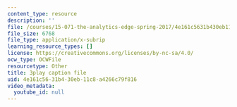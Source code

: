 ```yaml
---
content_type: resource
description: ''
file: /courses/15-071-the-analytics-edge-spring-2017/4e161c5631b430eb11c8a4266c79f816_UQHz2U1ik9c.srt
file_size: 6768
file_type: application/x-subrip
learning_resource_types: []
license: https://creativecommons.org/licenses/by-nc-sa/4.0/
ocw_type: OCWFile
resourcetype: Other
title: 3play caption file
uid: 4e161c56-31b4-30eb-11c8-a4266c79f816
video_metadata:
  youtube_id: null
---
```

